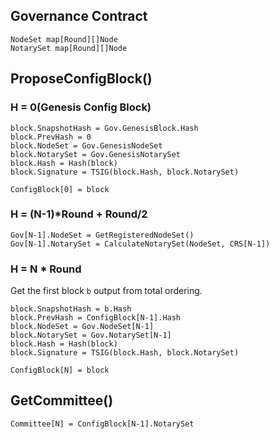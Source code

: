 ## Governance Contract
```
NodeSet map[Round][]Node
NotarySet map[Round][]Node
``` 

## ProposeConfigBlock()
### H = 0(Genesis Config Block)
```
block.SnapshotHash = Gov.GenesisBlock.Hash
block.PrevHash = 0
block.NodeSet = Gov.GenesisNodeSet
block.NotarySet = Gov.GenesisNotarySet
block.Hash = Hash(block)
block.Signature = TSIG(block.Hash, block.NotarySet)

ConfigBlock[0] = block
```

### H = (N-1)*Round + Round/2
```
Gov[N-1].NodeSet = GetRegisteredNodeSet()
Gov[N-1].NotarySet = CalculateNotarySet(NodeSet, CRS[N-1])
```

### H = N * Round
Get the first block `b` output from total ordering.
```
block.SnapshotHash = b.Hash
block.PrevHash = ConfigBlock[N-1].Hash
block.NodeSet = Gov.NodeSet[N-1]
block.NotarySet = Gov.NotarySet[N-1]
block.Hash = Hash(block)
block.Signature = TSIG(block.Hash, block.NotarySet)

ConfigBlock[N] = block
```
## GetCommittee()
```
Committee[N] = ConfigBlock[N-1].NotarySet
```
